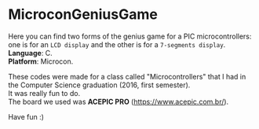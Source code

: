 # MicroconGeniusGame
Here you can find two forms of the genius game for a PIC microcontrollers: one is for an `LCD display` and the other is for a `7-segments display`.  
__Language__: C.  
__Platform__: Microcon.

These codes were made for a class called "Microcontrollers" that I had in the Computer Science graduation (2016, first semester).  
It was really fun to do.  
The board we used was __ACEPIC PRO__ (https://www.acepic.com.br/).

Have fun :)
